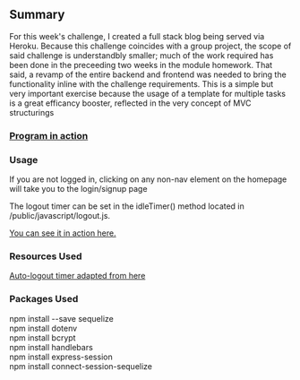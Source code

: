 ## Summary

For this week's challenge, I created a full stack blog being served via Heroku. Because this challenge coincides with
a group project, the scope of said challenge is understandbly smaller; much of the work required has been done in the preceeding two 
weeks in the module homework. That said, a revamp of the entire backend and frontend was needed to bring the functionality inline with 
the challenge requirements. This is a simple but very important exercise because the usage of a template for 
multiple tasks is a great efficancy booster, reflected in the very concept of MVC structurings

### [Program in action](https://www.youtube.com/watch?v=vtFeduhYlgE)

### Usage

If you are not logged in, clicking on any non-nav element on the homepage will take you to the login/signup page

The logout timer can be set in the idleTimer() method located in /public/javascript/logout.js. 

[You can see it in action here.](https://www.youtube.com/watch?v=YvdwpdaQVa0)

### Resources Used
[Auto-logout timer adapted from here](https://gist.github.com/gerard-kanters/2ce9daa5c23d8abe36c2)

### Packages Used

npm install --save sequelize</br>
npm install dotenv</br>
npm install bcrypt</br>
npm install handlebars</br>
npm install express-session</br>
npm install connect-session-sequelize</br>
